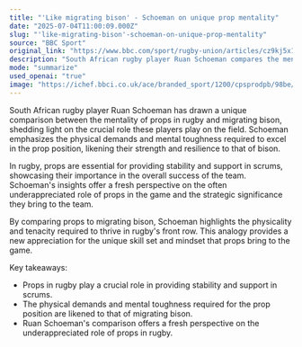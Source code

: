 ```yaml
---
title: "'Like migrating bison' - Schoeman on unique prop mentality"
date: "2025-07-04T11:00:09.000Z"
slug: "'like-migrating-bison'-schoeman-on-unique-prop-mentality"
source: "BBC Sport"
original_link: "https://www.bbc.com/sport/rugby-union/articles/cz9kj5x12e3o"
description: "South African rugby player Ruan Schoeman compares the mentality of props in rugby to migrating bison, emphasizing the physical demands and mental toughness needed to excel in this position. Props are essential for stability and support in scrums, highlighting their importance in the team's success. Schoeman's analogy sheds light on the unique skill set and mindset that props bring to the game, offering a new appreciation for their role on the field."
mode: "summarize"
used_openai: "true"
image: "https://ichef.bbci.co.uk/ace/branded_sport/1200/cpsprodpb/98be/live/a5f12ca0-58b0-11f0-9267-3d10d9c5c6de.jpg"
---
```


South African rugby player Ruan Schoeman has drawn a unique comparison between the mentality of props in rugby and migrating bison, shedding light on the crucial role these players play on the field. Schoeman emphasizes the physical demands and mental toughness required to excel in the prop position, likening their strength and resilience to that of bison.

In rugby, props are essential for providing stability and support in scrums, showcasing their importance in the overall success of the team. Schoeman's insights offer a fresh perspective on the often underappreciated role of props in the game and the strategic significance they bring to the team.

By comparing props to migrating bison, Schoeman highlights the physicality and tenacity required to thrive in rugby's front row. This analogy provides a new appreciation for the unique skill set and mindset that props bring to the game.

Key takeaways:
- Props in rugby play a crucial role in providing stability and support in scrums.
- The physical demands and mental toughness required for the prop position are likened to that of migrating bison.
- Ruan Schoeman's comparison offers a fresh perspective on the underappreciated role of props in rugby.